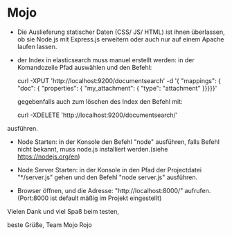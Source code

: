 # Mojo 

- Die Auslieferung statischer Daten (CSS/ JS/ HTML) ist ihnen überlassen,
  ob sie Node.js mit Express.js erweitern oder auch nur auf einem Apache
  laufen lassen.

- der Index in elasticsearch muss manuel erstellt werden:
  in der Komandozeile Pfad auswählen und den Befehl:

	curl -XPUT 'http://localhost:9200/documentsearch' -d '{
    "mappings": {
        "doc": {
            "properties": {
                "my_attachment": { "type": "attachment" }}}}}'
  
  gegebenfalls auch zum löschen des Index den Befehl mit: 
  
  curl -XDELETE 'http://localhost:9200/documentsearch/'
 
 ausführen.

- Node Starten: in der Konsole den Befehl "node" ausführen, falls Befehl nicht bekannt, muss node.js installiert werden.(siehe https://nodejs.org/en) 
- Node Server Starten: in der Konsole in den Pfad der Projectdatei "*/server.js" gehen und den Befehl "node server.js" ausführen.

- Browser öffnen, und die Adresse: "http://localhost:8000/" aufrufen.(Port:8000 ist default mäßig im Projekt eingestellt)

Vielen Dank und viel Spaß beim testen,

beste Grüße, Team Mojo Rojo
